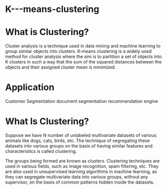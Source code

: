 # K---means-clustering
# What is Clustering?
Cluster analysis is a technique used in data mining and machine learning to group similar objects into clusters. K-means clustering is a widely used method for cluster analysis where the aim is to partition a set of objects into K clusters in such a way that the sum of the squared distances between the objects and their assigned cluster mean is minimized.

# Application
Customer Segmentation
document segmentation 
recommendation engine

# What Is Clustering?
Suppose we have N number of unlabeled multivariate datasets of various animals like dogs, cats, birds, etc. The technique of segregating these datasets into various groups on the basis of having similar features and characteristics is called clustering.

The groups being formed are known as clusters. Clustering techniques are used in various fields, such as image recognition, spam filtering, etc. They are also used in unsupervised learning algorithms in machine learning, as they can segregate multivariate data into various groups, without any supervisor, on the basis of common patterns hidden inside the datasets.
